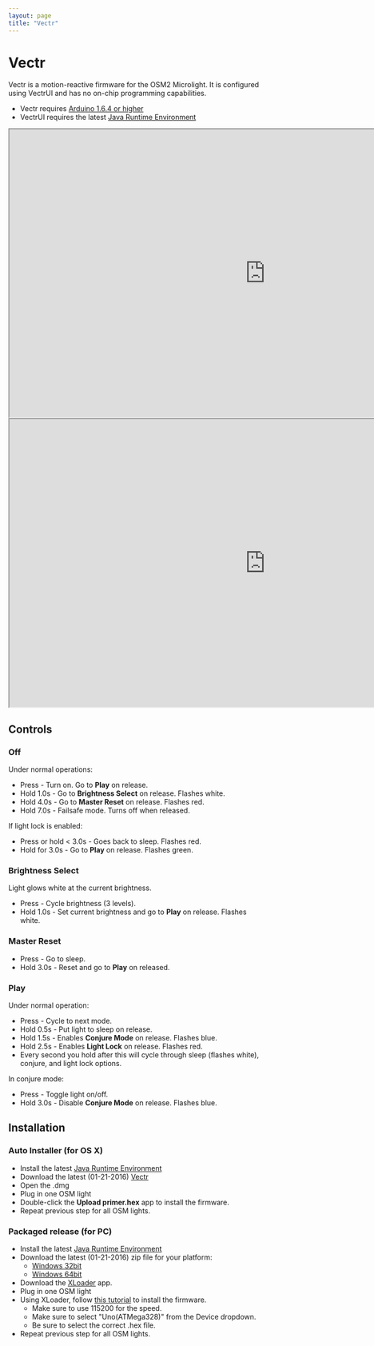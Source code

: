 ```yaml
---
layout: page
title: "Vectr"
---
```

# Vectr

Vectr is a motion-reactive firmware for the OSM2 Microlight. It is configured using VectrUI and has no on-chip programming capabilities.

* Vectr requires [Arduino 1.6.4 or higher](https://www.arduino.cc/en/Main/Software)
* VectrUI requires the latest [Java Runtime Environment](http://www.oracle.com/technetwork/java/javase/downloads/jre8-downloads-2133155.html)

<iframe src="http://www.youtube.com/embed/x4SEo5d1pDM" height="576" width="1024"></iframe>
<br />
<iframe src="http://www.youtube.com/embed/T_lSN6L7dbM" height="576" width="1024"></iframe>

## Controls

### Off

Under normal operations:

* Press - Turn on. Go to **Play** on release.
* Hold 1.0s - Go to **Brightness Select** on release. Flashes white.
* Hold 4.0s - Go to **Master Reset** on release. Flashes red.
* Hold 7.0s - Failsafe mode. Turns off when released.

If light lock is enabled:

* Press or hold < 3.0s - Goes back to sleep. Flashes red.
* Hold for 3.0s - Go to **Play** on release. Flashes green.

### Brightness Select

Light glows white at the current brightness.

* Press - Cycle brightness (3 levels).
* Hold 1.0s - Set current brightness and go to **Play** on release. Flashes white.

### Master Reset

* Press - Go to sleep.
* Hold 3.0s - Reset and go to **Play** on released.

### Play

Under normal operation:

* Press - Cycle to next mode.
* Hold 0.5s - Put light to sleep on release.
* Hold 1.5s - Enables **Conjure Mode** on release. Flashes blue.
* Hold 2.5s - Enables **Light Lock** on release. Flashes red.
* Every second you hold after this will cycle through sleep (flashes white), conjure, and light lock options.

In conjure mode:

* Press - Toggle light on/off.
* Hold 3.0s - Disable **Conjure Mode** on release. Flashes blue.


## Installation

### Auto Installer (for OS X)

* Install the latest [Java Runtime Environment](http://www.oracle.com/technetwork/java/javase/downloads/jre8-downloads-2133155.html)
* Download the latest (01-21-2016) [Vectr](/firmwares/Vectr%2001-21-2016.dmg)
* Open the .dmg
* Plug in one OSM light
* Double-click the **Upload primer.hex** app to install the firmware.
* Repeat previous step for all OSM lights.


### Packaged release (for PC)

* Install the latest [Java Runtime Environment](http://www.oracle.com/technetwork/java/javase/downloads/jre8-downloads-2133155.html)
* Download the latest (01-21-2016) zip file for your platform:
  * [Windows 32bit](/firmwares/vectr.012116.win32.zip)
  * [Windows 64bit](/firmwares/vectr.012116.win64.zip)
* Download the [XLoader](http://russemotto.com/xloader/) app.
* Plug in one OSM light
* Using XLoader, follow [this tutorial](https://liudr.wordpress.com/2013/03/03/load-compiled-binary-to-arduino-with-xloader/) to install the firmware.
  * Make sure to use 115200 for the speed.
  * Make sure to select "Uno(ATMega328)" from the Device dropdown.
  * Be sure to select the correct .hex file.
* Repeat previous step for all OSM lights.
